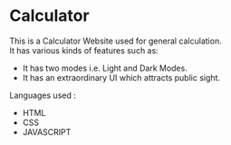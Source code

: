 # Calculator

This is a Calculator Website used for general calculation. <br>
It has various kinds of features such as: <br>
  - It has two modes i.e. Light and Dark Modes. <br>
  - It has an extraordinary UI which attracts public sight. <br>

Languages used : <br>
  - HTML <br>
  - CSS  <br>
  - JAVASCRIPT
